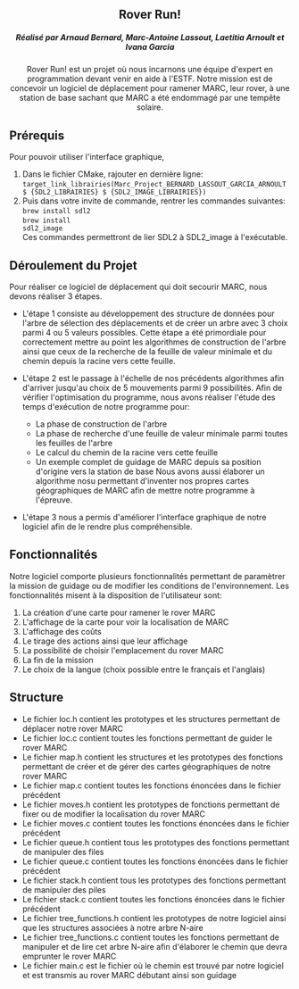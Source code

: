<a name="readme-top"></a>
<div align="center">
  <a href="https://github.com/Arnaud-Bnd/Marc_Project_BERNARD_LASSOUT_GARCIA_ARNOULT"></a>

<h2 align="center">Rover Run!</h2>
<h5 align="center">Réalisé par Arnaud Bernard, Marc-Antoine Lassout, Laetitia Arnoult et Ivana Garcia</h5>

<p align="center">
    Rover Run! est un projet où nous incarnons une équipe d'expert en programmation devant venir en aide à l'ESTF. Notre mission est de concevoir un logiciel de déplacement pour ramener MARC, leur rover, à une station de base sachant que MARC a été endommagé par une tempête solaire.
</p>
</div>

## Prérequis
Pour pouvoir utiliser l'interface graphique, 
<br>
1. Dans le fichier CMake, rajouter en dernière ligne:<br><code>target_link_librairies(Marc_Project_BERNARD_LASSOUT_GARCIA_ARNOULT $ {SDL2_LIBRAIRIES} $ {SDL2_IMAGE_LIBRAIRIES})</code>
2. Puis dans votre invite de commande, rentrer les commandes suivantes:<br><code>brew install sdl2</code><br><code>brew install sdl2_image</code>
<br>Ces commandes permettront de lier SDL2 à SDL2_image à l'exécutable.

## Déroulement du Projet
Pour réaliser ce logiciel de déplacement qui doit secourir MARC, nous devons réaliser 3 étapes.
- L'étape 1 consiste au développement des structure de données pour l'arbre de sélection des déplacements et de créer un arbre avec 3 choix parmi 4 ou 5 valeurs possibles. Cette étape a été primordiale pour correctement mettre au point les algorithmes de construction de l'arbre ainsi que ceux de la recherche de la feuille de valeur minimale  et du chemin depuis la racine vers cette feuille.

- L'étape 2 est le passage à l'échelle de nos précédents algorithmes afin d'arriver jusqu'au choix de 5 mouvements parmi 9 possibilités. Afin de vérifier l'optimisation du programme, nous avons réaliser l'étude des temps d'exécution de notre programme pour:
    - La phase de construction de l'arbre
    - La phase de recherche d'une feuille de valeur minimale parmi toutes les feuilles de l'arbre
    - Le calcul du chemin de la racine vers cette feuille
    - Un exemple complet de guidage de MARC depuis sa position d'origine vers la station de base
  Nous avons aussi élaborer un algorithme nosu permettant d'inventer nos propres cartes géographiques de MARC afin de mettre notre programme à l'épreuve.

- L'étape 3 nous a permis d'améliorer l'interface graphique de notre logiciel afin de le rendre plus compréhensible.

## Fonctionnalités
Notre logiciel comporte plusieurs fonctionnalités permettant de paramètrer la mission de guidage ou de modifier les conditions de l'environnement. Les fonctionnalités misent à la disposition de l'utilisateur sont:
1. La création d'une carte pour ramener le rover MARC
2. L'affichage de la carte pour voir la localisation de MARC
3. L'affichage des coûts
4. Le tirage des actions ainsi que leur affichage
5. La possibilité de choisir l'emplacement du rover MARC
6. La fin de la mission
7. Le choix de la langue (choix possible entre le français et l'anglais)

## Structure
- Le fichier loc.h contient les prototypes et les structures permettant de déplacer notre rover MARC
- Le fichier loc.c contient toutes les fonctions permettant de guider le rover MARC
- Le fichier map.h contient les structures et les prototypes des fonctions permettant de créer et de gérer des cartes géographiques de notre rover MARC
- Le fichier map.c contient toutes les fonctions énoncées dans le fichier précédent
- Le fichier moves.h contient les prototypes de fonctions permettant de fixer ou de modifier la localisation du rover MARC
- Le fichier moves.c contient toutes les fonctions énoncées dans le fichier précédent
- Le fichier queue.h contient tous les prototypes des fonctions permettant de manipuler des files
- Le fichier queue.c contient toutes les fonctions énoncées dans le fichier précédent
- Le fichier stack.h contient tous les prototypes des fonctions permettant de manipuler des piles
- Le fichier stack.c contient toutes les fonctions énoncées dans le fichier précédent
- Le fichier tree_functions.h contient les prototypes de notre logiciel ainsi que les structures associées à notre arbre N-aire
- Le fichier tree_functions.c contient toutes les fonctions permettant de manipuler et de lire cet arbre N-aire afin d'élaborer le chemin que devra emprunter le rover MARC
- Le fichier main.c est le fichier où le chemin est trouvé par notre logiciel et est transmis au rover MARC débutant ainsi son guidage
